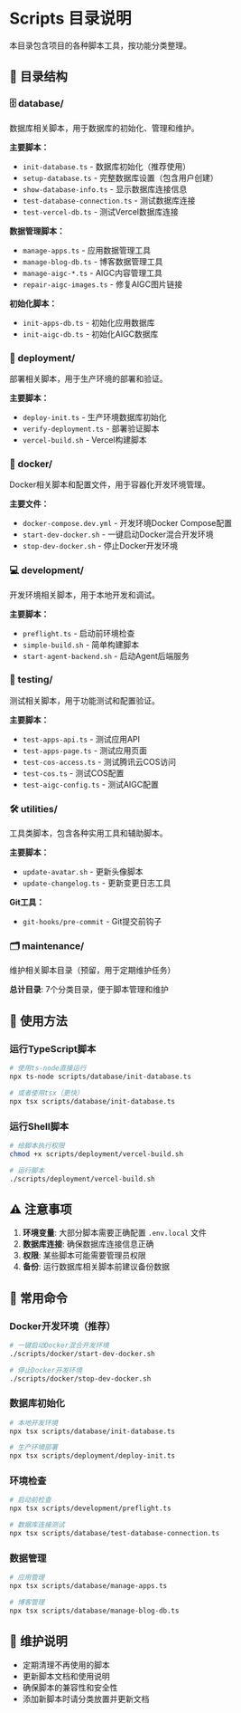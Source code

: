# Scripts 目录说明

本目录包含项目的各种脚本工具，按功能分类整理。

## 📁 目录结构

### 🗄️ database/

数据库相关脚本，用于数据库的初始化、管理和维护。

**主要脚本：**

- `init-database.ts` - 数据库初始化（推荐使用）
- `setup-database.ts` - 完整数据库设置（包含用户创建）
- `show-database-info.ts` - 显示数据库连接信息
- `test-database-connection.ts` - 测试数据库连接
- `test-vercel-db.ts` - 测试Vercel数据库连接

**数据管理脚本：**

- `manage-apps.ts` - 应用数据管理工具
- `manage-blog-db.ts` - 博客数据管理工具
- `manage-aigc-*.ts` - AIGC内容管理工具
- `repair-aigc-images.ts` - 修复AIGC图片链接

**初始化脚本：**

- `init-apps-db.ts` - 初始化应用数据库
- `init-aigc-db.ts` - 初始化AIGC数据库

### 🚀 deployment/

部署相关脚本，用于生产环境的部署和验证。

**主要脚本：**

- `deploy-init.ts` - 生产环境数据库初始化
- `verify-deployment.ts` - 部署验证脚本
- `vercel-build.sh` - Vercel构建脚本

### 🐳 docker/

Docker相关脚本和配置文件，用于容器化开发环境管理。

**主要文件：**

- `docker-compose.dev.yml` - 开发环境Docker Compose配置
- `start-dev-docker.sh` - 一键启动Docker混合开发环境
- `stop-dev-docker.sh` - 停止Docker开发环境

### 💻 development/

开发环境相关脚本，用于本地开发和调试。

**主要脚本：**

- `preflight.ts` - 启动前环境检查
- `simple-build.sh` - 简单构建脚本
- `start-agent-backend.sh` - 启动Agent后端服务

### 🧪 testing/

测试相关脚本，用于功能测试和配置验证。

**主要脚本：**

- `test-apps-api.ts` - 测试应用API
- `test-apps-page.ts` - 测试应用页面
- `test-cos-access.ts` - 测试腾讯云COS访问
- `test-cos.ts` - 测试COS配置
- `test-aigc-config.ts` - 测试AIGC配置

### 🛠️ utilities/

工具类脚本，包含各种实用工具和辅助脚本。

**主要脚本：**

- `update-avatar.sh` - 更新头像脚本
- `update-changelog.ts` - 更新变更日志工具

**Git工具：**

- `git-hooks/pre-commit` - Git提交前钩子

### 🗂️ maintenance/

维护相关脚本目录（预留，用于定期维护任务）

**总计目录**: 7个分类目录，便于脚本管理和维护

## 🚀 使用方法

### 运行TypeScript脚本

```bash
# 使用ts-node直接运行
npx ts-node scripts/database/init-database.ts

# 或者使用tsx（更快）
npx tsx scripts/database/init-database.ts
```

### 运行Shell脚本

```bash
# 给脚本执行权限
chmod +x scripts/deployment/vercel-build.sh

# 运行脚本
./scripts/deployment/vercel-build.sh
```

## ⚠️ 注意事项

1. **环境变量**: 大部分脚本需要正确配置 `.env.local` 文件
2. **数据库连接**: 确保数据库连接信息正确
3. **权限**: 某些脚本可能需要管理员权限
4. **备份**: 运行数据库相关脚本前建议备份数据

## 🔧 常用命令

### Docker开发环境（推荐）

```bash
# 一键启动Docker混合开发环境
./scripts/docker/start-dev-docker.sh

# 停止Docker开发环境
./scripts/docker/stop-dev-docker.sh
```

### 数据库初始化

```bash
# 本地开发环境
npx tsx scripts/database/init-database.ts

# 生产环境部署
npx tsx scripts/deployment/deploy-init.ts
```

### 环境检查

```bash
# 启动前检查
npx tsx scripts/development/preflight.ts

# 数据库连接测试
npx tsx scripts/database/test-database-connection.ts
```

### 数据管理

```bash
# 应用管理
npx tsx scripts/database/manage-apps.ts

# 博客管理
npx tsx scripts/database/manage-blog-db.ts
```

## 📝 维护说明

- 定期清理不再使用的脚本
- 更新脚本文档和使用说明
- 确保脚本的兼容性和安全性
- 添加新脚本时请分类放置并更新文档
